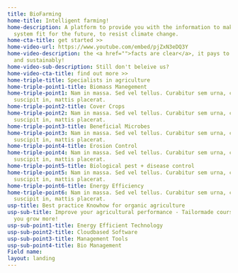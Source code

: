 ```yaml
---
title: BioFarming
home-title: Intelligent farming!
home-description: A platform to provide you with the information to make your farming
  system fit for the future, to resist climate change.
home-cta-title: get started >>
home-video-url: https://www.youtube.com/embed/pjZxN3eDQ3Y
home-video-description: the <a href="">facts are clear</a>, it pays to grow biologically
  and sustainably!
home-video-sub-description: Still don't beleive us?
home-video-cta-title: find out more >>
home-triple-title: Specialists in agriculture
home-triple-point1-title: Biomass Manegement
home-triple-point1: Nam in massa. Sed vel tellus. Curabitur sem urna, consequat vel,
  suscipit in, mattis placerat.
home-triple-point2-title: Cover Crops
home-triple-point2: Nam in massa. Sed vel tellus. Curabitur sem urna, consequat vel,
  suscipit in, mattis placerat.
home-triple-point3-title: Beneficial Microbes
home-triple-point3: Nam in massa. Sed vel tellus. Curabitur sem urna, consequat vel,
  suscipit in, mattis placerat.
home-triple-point4-title: Erosion Control
home-triple-point4: Nam in massa. Sed vel tellus. Curabitur sem urna, consequat vel,
  suscipit in, mattis placerat.
home-triple-point5-title: Biological pest + disease control
home-triple-point5: Nam in massa. Sed vel tellus. Curabitur sem urna, consequat vel,
  suscipit in, mattis placerat.
home-triple-point6-title: Energy Efficiency
home-triple-point6: Nam in massa. Sed vel tellus. Curabitur sem urna, consequat vel,
  suscipit in, mattis placerat.
usp-title: Best practice Knowhow for organic agriculture
usp-sub-title: Improve your agricultural performance - Tailormade courses to help
  you grow more!
usp-sub-point1-title: Energy Efficient Technology
usp-sub-point2-title: Cloudbased Software
usp-sub-point3-title: Management Tools
usp-sub-point4-title: Bio Management
Field name: 
layout: landing
---
```


